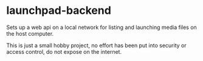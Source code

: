 # launchpad-backend

Sets up a web api on a local network for listing and launching media files on the host computer.

This is just a small hobby project, no effort has been put into security or access control, do not expose on the internet.